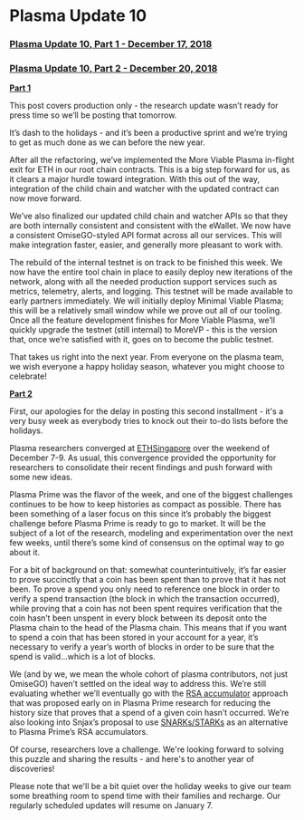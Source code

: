 # Plasma Update 10

### [Plasma Update 10, Part 1 - December 17, 2018](https://www.reddit.com/r/omise_go/comments/a776en/plasma_update_10_part_1_december_17_2018/)

### [Plasma Update 10, Part 2 - December 20, 2018](https://www.reddit.com/r/omise_go/comments/a7yo24/plasma_update_10_part_2_december_20_2018/)

[**Part 1**](https://www.reddit.com/r/omise_go/comments/a776en/plasma_update_10_part_1_december_17_2018/)

This post covers production only - the research update wasn’t ready for press time so we’ll be posting that tomorrow.

It’s dash to the holidays - and it’s been a productive sprint and we’re trying to get as much done as we can before the new year.

After all the refactoring, we’ve implemented the More Viable Plasma in-flight exit for ETH in our root chain contracts. This is a big step forward for us, as it clears a major hurdle toward integration. With this out of the way, integration of the child chain and watcher with the updated contract can now move forward.

We’ve also finalized our updated child chain and watcher APIs so that they are both internally consistent and consistent with the eWallet. We now have a consistent OmiseGO-styled API format across all our services. This will make integration faster, easier, and generally more pleasant to work with.

The rebuild of the internal testnet is on track to be finished this week. We now have the entire tool chain in place to easily deploy new iterations of the network, along with all the needed production support services such as metrics, telemetry, alerts, and logging. This testnet will be made available to early partners immediately. We will initially deploy Minimal Viable Plasma; this will be a relatively small window while we prove out all of our tooling. Once all the feature development finishes for More Viable Plasma, we’ll quickly upgrade the testnet \(still internal\) to MoreVP - this is the version that, once we’re satisfied with it, goes on to become the public testnet.

That takes us right into the next year. From everyone on the plasma team, we wish everyone a happy holiday season, whatever you might choose to celebrate!

[**Part 2**](https://www.reddit.com/r/omise_go/comments/a7yo24/plasma_update_10_part_2_december_20_2018/)

First, our apologies for the delay in posting this second installment - it's a very busy week as everybody tries to knock out their to-do lists before the holidays.

Plasma researchers converged at [ETHSingapore](https://ethsingapore.co/) over the weekend of December 7-9. As usual, this convergence provided the opportunity for researchers to consolidate their recent findings and push forward with some new ideas.

Plasma Prime was the flavor of the week, and one of the biggest challenges continues to be how to keep histories as compact as possible. There has been something of a laser focus on this since it’s probably the biggest challenge before Plasma Prime is ready to go to market. It will be the subject of a lot of the research, modeling and experimentation over the next few weeks, until there’s some kind of consensus on the optimal way to go about it.

For a bit of background on that: somewhat counterintuitively, it’s far easier to prove succinctly that a coin has been spent than to prove that it has not been. To prove a spend you only need to reference one block in order to verify a spend transaction \(the block in which the transaction occurred\), while proving that a coin has not been spent requires verification that the coin hasn’t been unspent in every block between its deposit onto the Plasma chain to the head of the Plasma chain. This means that if you want to spend a coin that has been stored in your account for a year, it’s necessary to verify a year’s worth of blocks in order to be sure that the spend is valid...which is a lot of blocks.

We \(and by we, we mean the whole cohort of plasma contributors, not just OmiseGO\) haven’t settled on the ideal way to address this. We’re still evaluating whether we’ll eventually go with the [RSA accumulator](https://ethresear.ch/t/rsa-accumulators-for-plasma-cash-history-reduction/3739) approach that was proposed early on in Plasma Prime research for reducing the history size that proves that a spend of a given coin hasn’t occurred. We’re also looking into Snjax’s proposal to use [SNARKs/STARKs](https://ethresear.ch/t/plasma-prime-design-proposal/4222/9) as an alternative to Plasma Prime’s RSA accumulators.

Of course, researchers love a challenge. We're looking forward to solving this puzzle and sharing the results - and here's to another year of discoveries!

Please note that we'll be a bit quiet over the holiday weeks to give our team some breathing room to spend time with their families and recharge. Our regularly scheduled updates will resume on January 7.
